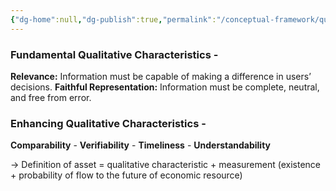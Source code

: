```yaml
---
{"dg-home":null,"dg-publish":true,"permalink":"/conceptual-framework/qualitative-characteristic-of-underlying-concept/","dgPassFrontmatter":true,"noteIcon":""}
---
```



### Fundamental Qualitative Characteristics - 

**Relevance:** Information must be capable of making a difference in users’ decisions. 
**Faithful Representation:** Information must be complete, neutral, and free from error.


### Enhancing Qualitative Characteristics - 
**Comparability** - **Verifiability** - **Timeliness** - **Understandability**

-> Definition of asset = qualitative characteristic + measurement (existence + probability of flow to the future of economic resource)
